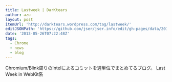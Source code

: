 ```yaml
---
title: Lastweek | DarKtears
author: azu
layout: post
itemUrl: 'http://darktears.wordpress.com/tag/lastweek/'
editJSONPath: 'https://github.com/jser/jser.info/edit/gh-pages/data/2013/05/index.json'
date: '2013-05-26T07:22:48Z'
tags:
  - Chrome
  - news
  - blog
---
```

Chromium/Blink周りのIntelによるコミットを週単位でまとめてるブログ。
Last Week in WebKit系
